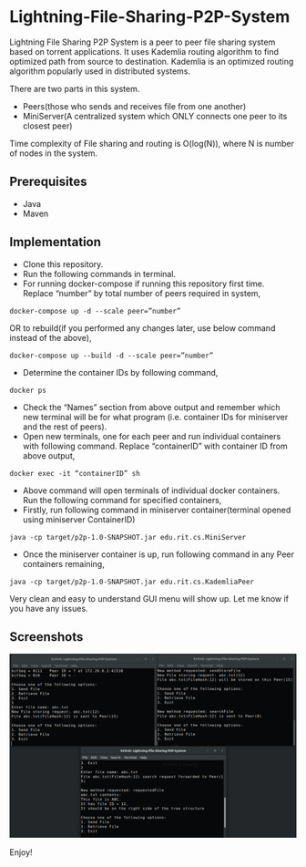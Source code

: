 # Lightning-File-Sharing-P2P-System
Lightning File Sharing P2P System is a peer to peer file sharing system based on torrent applications. It uses Kademlia 
routing algorithm to find optimized path from source to destination. Kademlia is an optimized routing algorithm popularly used in distributed systems.

There are two parts in this system.
- Peers(those who sends and receives file from one another)
- MiniServer(A centralized system which ONLY connects one peer to its closest peer)

Time complexity of File sharing and routing is O(log(N)), where N is number of nodes in the system.

## Prerequisites
- Java
- Maven

## Implementation
- Clone this repository. 
- Run the following commands in terminal. 
- For running docker-compose if running this repository first time.
Replace “number” by total number of peers required in system,
```
docker-compose up -d --scale peer=”number”
```
OR to rebuild(if you performed any changes later, use below command instead of the above),
```
docker-compose up --build -d --scale peer=”number”
```

- Determine the container IDs by following command,
```
docker ps
```
- Check the “Names” section from above output and remember which new terminal will be for what program
(i.e. container IDs for miniserver and the rest of peers).
- Open new terminals, one for each peer and run individual containers with following command. Replace 
“containerID” with container ID from above output,
```
docker exec -it “containerID” sh
```

- Above command will open terminals of individual docker containers. 
Run the following command for specified containers,
- Firstly, run following command in miniserver container(terminal opened using miniserver ContainerID)
```
java -cp target/p2p-1.0-SNAPSHOT.jar edu.rit.cs.MiniServer
```

- Once the miniserver container is up, run following command in any Peer containers remaining,
```
java -cp target/p2p-1.0-SNAPSHOT.jar edu.rit.cs.KademliaPeer
```

Very clean and easy to understand GUI menu will show up.
Let me know if you have any issues.

## Screenshots
![](./images/p2p.png)

Enjoy!
